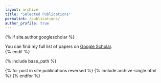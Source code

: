 ```yaml
---
layout: archive
title: "Selected Publications"
permalink: /publications/
author_profile: true
---
```


{% if site.author.googlescholar %}
  <div class="wordwrap">You can find my full list of papers on <a href="{{site.author.googlescholar}}">Google Scholar</a>.</div>
{% endif %}

{% include base_path %}

{% for post in site.publications reversed %}
  {% include archive-single.html %}
{% endfor %}
